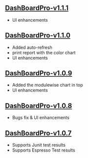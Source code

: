 ## **[DashBoardPro-v1.1.1](https://www.npmjs.com/package/dashboardpro/v/1.1.1)**

- UI enhancements

## **[DashBoardPro-v1.1.0](https://www.npmjs.com/package/dashboardpro/v/1.1.0)**

- Added auto-refresh
- print report with the color chart
- UI enhancements

## **[DashBoardPro-v1.0.9](https://www.npmjs.com/package/dashboardpro/v/1.0.9)**

- Added the modulewise chart in top
- UI enhancements

## **[DashBoardPro-v1.0.8](https://www.npmjs.com/package/dashboardpro/v/1.0.8)**

- Bugs fix & UI enhancements

## **[DashBoardPro-v1.0.7](https://www.npmjs.com/package/dashboardpro/v/1.0.7)**

- Supports Junit test results
- Supports Espresso Test results
